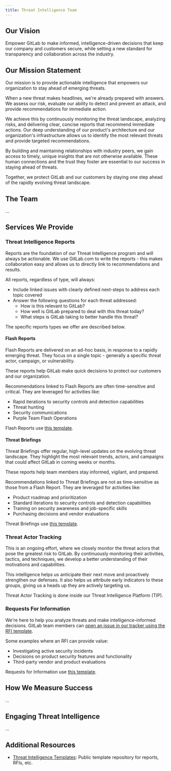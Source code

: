 ```yaml
---
title: Threat Intelligence Team
---
```


## <i class="fas fa-rocket" id="biz-tech-icons"></i> Our Vision

Empower GitLab to make informed, intelligence-driven decisions that keep our company and customers secure, while setting a new standard for transparency and collaboration across the industry.

## <i class="fas fa-compass" id="biz-tech-icons"></i> Our Mission Statement

Our mission is to provide actionable intelligence that empowers our organization to stay ahead of emerging threats.

When a new threat makes headlines, we're already prepared with answers. We assess our risk, evaluate our ability to detect and prevent an attack, and provide recommendations for immediate action.

We achieve this by continuously monitoring the threat landscape, analyzing risks, and delivering clear, concise reports that recommend immediate actions. Our deep understanding of our product's architecture and our organization's infrastructure allows us to identify the most relevant threats and provide targeted recommendations.

By building and maintaining relationships with industry peers, we gain access to timely, unique insights that are not otherwise available. These human connections and the trust they foster are essential to our success in staying ahead of threats.

Together, we protect GitLab and our customers by staying one step ahead of the rapidly evolving threat landscape.


## <i class="fas fa-users" id="biz-tech-icons"></i> The Team

...

## <i class="fas fa-stream" id="biz-tech-icons"></i> Services We Provide

### Threat Intelligence Reports

Reports are the foundation of our Threat Intelligence program and will always be actionable. We use GitLab.com to write the reports - this makes collaboration easy and allows us to directly link to recommendations and results.

All reports, regardless of type, will always:

- Include linked issues with clearly defined next-steps to address each topic covered
- Answer the following questions for each threat addressed:
  - How is this relevant to GitLab?
  - How well is GitLab prepared to deal with this threat today?
  - What steps is GitLab taking to better handle this threat?

The specific reports types we offer are described below.

#### Flash Reports

Flash Reports are delivered on an ad-hoc basis, in response to a rapidly emerging threat. They focus on a single topic - generally a specific threat actor, campaign, or vulnerability.

These reports help GitLab make quick decisions to protect our customers and our organization.

Recommendations linked to Flash Reports are often time-sensitive and critical. They are leveraged for activities like:

- Rapid iterations to security controls and detection capabilities
- Threat hunting
- Security communications
- Purple Team Flash Operations

Flash Reports use [this template](https://gitlab.com/gitlab-com/gl-security/security-operations/threat-intelligence-public/resources/threat-intelligence-templates/-/blob/main/.gitlab/issue_templates/flash_report.md?ref_type=heads).

#### Threat Briefings

Threat Briefings offer regular, high-level updates on the evolving threat landscape. They highlight the most relevant trends, actors, and campaigns that could affect GitLab in coming weeks or months.

These reports help team members stay informed, vigilant, and prepared.

Recommendations linked to Threat Briefings are not as time-sensitive as those from a Flash Report. They are leveraged for activities like:

- Product roadmap and prioritization
- Standard iterations to security controls and detection capabilities
- Training on security awareness and job-specific skills
- Purchasing decisions and vendor evaluations

Threat Briefings use [this template](https://gitlab.com/gitlab-com/gl-security/security-operations/threat-intelligence-public/resources/threat-intelligence-templates/-/blob/main/.gitlab/issue_templates/threat_briefing.md?ref_type=heads).

### Threat Actor Tracking

This is an ongoing effort, where we closely monitor the threat actors that pose the greatest risk to GitLab. By continuously monitoring their activities, tactics, and techniques, we develop a better understanding of their motivations and capabilities.

This intelligence helps us anticipate their next move and proactively strengthen our defenses. It also helps us attribute early indicators to these groups, giving us a heads up they are actively targeting us.

Threat Actor Tracking is done inside our Threat Intelligence Platform (TIP).

### Requests For Information

We're here to help you analyze threats and make intelligence-informed decisions. GitLab team members can [open an issue in our tracker using the RFI template](https://gitlab.com/gitlab-com/gl-security/security-operations/threat-intelligence/threat-intelligence-issue-tracker/-/issues/new).

Some examples where an RFI can provide value:

- Investigating active security incidents
- Decisions on product security features and functionality
- Third-party vendor and product evaluations

Requests for Information use [this template](https://gitlab.com/gitlab-com/gl-security/security-operations/threat-intelligence-public/resources/threat-intelligence-templates/-/blob/main/.gitlab/issue_templates/rfi.md?ref_type=heads).

## <i class="fas fa-chart-simple" id="biz-tech-icons"></i> How We Measure Success

...

## <i class="fas fa-bullseye" id="biz-tech-icons"></i> Engaging Threat Intelligence

...

## <i class="fas fa-link" id="biz-tech-icons"></i> Additional Resources

- [Threat Intelligence Templates](https://gitlab.com/gitlab-com/gl-security/security-operations/threat-intelligence-public/resources/threat-intelligence-templates): Public template repository for reports, RFIs, etc.
